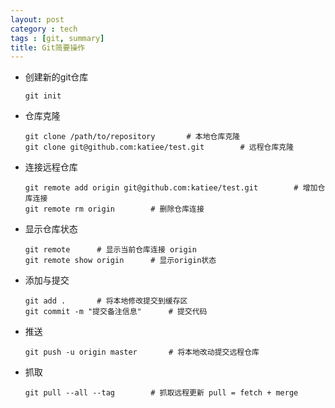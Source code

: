 ```yaml
---
layout: post
category : tech
tags : [git, summary]
title: Git简要操作
---
```


* 创建新的git仓库
 	```
	git init
	```
	
* 仓库克隆
	```
	git clone /path/to/repository		# 本地仓库克隆
	git clone git@github.com:katiee/test.git		# 远程仓库克隆
	```
	
* 连接远程仓库
	```
	git remote add origin git@github.com:katiee/test.git 		# 增加仓库连接
	git remote rm origin		# 删除仓库连接
	```

* 显示仓库状态
	```
	git remote		# 显示当前仓库连接 origin
	git remote show origin		# 显示origin状态
	```

* 添加与提交
	```
	git add .		# 将本地修改提交到缓存区
	git commit -m "提交备注信息"		# 提交代码
	```

* 推送
	```
	git push -u origin master		# 将本地改动提交远程仓库
	```

* 抓取
	```
	git pull --all --tag		# 抓取远程更新 pull = fetch + merge
	```

